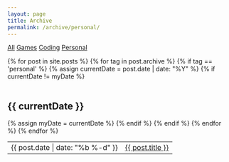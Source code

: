 ```yaml
---
layout: page
title: Archive
permalink: /archive/personal/
---
```


<div class="post-banner" style="background-image:linear-gradient(-45deg, #B85959, #B3CECB, #415974, #59586B, #B7C0C9)"></div>

<section class="archive-post-list">

  <p class="archive-categories">
    <a href="/archive">All</a>
    <a href="/archive/games">Games</a>
    <a href="/archive/coding">Coding</a>
    <a class="selected" href="/archive/personal">Personal</a>
  </p>

  <table>
  {% for post in site.posts %}
    {% for tag in post.archive %}
      {% if tag == 'personal' %}
        {% assign currentDate = post.date | date: "%Y" %}
        {% if currentDate != myDate %}
          </table>
          <h1>{{ currentDate }}</h1>
          <table class="archive-list">
          {% assign myDate = currentDate %}
        {% endif %}
        <tr>
          <td class="date-text">{{ post.date | date: "%b %-d" }}</td>
          <td><a href="{{ post.url }}">{{ post.title }}</a></td>
        </tr>
      {% endif %}
    {% endfor %}
  {% endfor %}
  </table>
</section>
